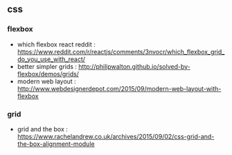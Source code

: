 ## css

### flexbox
- which flexbox react reddit : https://www.reddit.com/r/reactjs/comments/3nvocr/which_flexbox_grid_do_you_use_with_react/
- better simpler grids : http://philipwalton.github.io/solved-by-flexbox/demos/grids/
- modern web layout : http://www.webdesignerdepot.com/2015/09/modern-web-layout-with-flexbox

### grid
- grid and the box : https://www.rachelandrew.co.uk/archives/2015/09/02/css-grid-and-the-box-alignment-module
